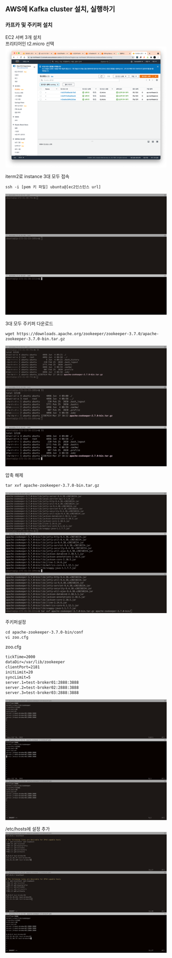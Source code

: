 ## AWS에 Kafka cluster 설치, 실행하기

### 카프카 및 주키퍼 설치
EC2 서버 3개 설치  
프리티어인 t2.micro 선택
![ec2 instance](../images/Kafka/07_Install_Kafka_ec2_instances.png)

iterm2로 instance 3대 모두 접속
```shell
ssh -i [pem 키 파일] ubuntu@[ec2인스턴스 url]
```
![ssh 접속](../images/Kafka/07_Install_Kafka_ec2_iterm2.png)

3대 모두 주키퍼 다운로드
```shell
wget https://downloads.apache.org/zookeeper/zookeeper-3.7.0/apache-zookeeper-3.7.0-bin.tar.gz
```
![wget zookeeper](../images/Kafka/07_Install_Kafka_wget_zookeeper.png)

압축 해제
```shell
tar xvf apache-zookeeper-3.7.0-bin.tar.gz
```
![zookeeper 압축해제](../images/Kafka/07_Install_Kafka_tarxvf_zookeeper.png)

주키퍼설정
```shell
cd apache-zookeeper-3.7.0-bin/conf
vi zoo.cfg
```

zoo.cfg
```vim
tickTime=2000
dataDir=/var/lib/zookeeper
clientPort=2181
initLimit=20
syncLimit=5
server.1=test-broker01:2888:3888
server.2=test-broker02:2888:3888
server.3=test-broker03:2888:3888
```
![zoo.cfg](../images/Kafka/07_Install_Kafka_zoo_cfg.png)

/etc/hosts에 설정 추가
![hosts](../images/Kafka/07_Install_Kafka_hosts.png)
